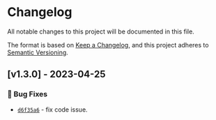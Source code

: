 # Changelog
All notable changes to this project will be documented in this file.

The format is based on [Keep a Changelog](https://keepachangelog.com/en/1.0.0/),
and this project adheres to [Semantic Versioning](https://semver.org/spec/v2.0.0.html).

## [v1.3.0] - 2023-04-25
### :bug: Bug Fixes
- [`d6f35a6`](https://github.com/clouddrove/terraform-aws-amplify/commit/d6f35a6c3a47c829c323755842f5a57ef75560a5) - fix code issue.


[1.3.0]: https://github.com/clouddrove/terraform-aws-amplify/compare/master
